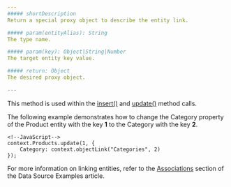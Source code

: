 ```yaml
---
##### shortDescription
Return a special proxy object to describe the entity link.

##### param(entityAlias): String
The type name.

##### param(key): Object|String|Number
The target entity key value.

##### return: Object
The desired proxy object.

---
```

This method is used within the [insert()](/api-reference/30%20Data%20Layer/Store/3%20Methods/insert(values).md '/Documentation/ApiReference/Data_Layer/ODataStore/Methods/#insertvalues') and [update()](/api-reference/30%20Data%20Layer/Store/3%20Methods/update(key_values).md '/Documentation/ApiReference/Data_Layer/ODataStore/Methods/#updatekey_values') method calls.

The following example demonstrates how to change the Category property of the Product entity with the key **1** to the Category with the key **2**.

    <!--JavaScript-->
    context.Products.update(1, {
        Category: context.objectLink("Categories", 2)
    });

For more information on linking entities, refer to the [Associations](/Documentation/Guide/Data_Layer/Data_Source_Examples/#Data_Source_Examples_OData_Associations) section of the Data Source Examples article.